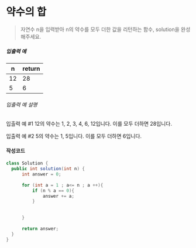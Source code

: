 # 약수의 합

>자연수 n을 입력받아 n의 약수를 모두 더한 값을 리턴하는 함수, solution을 완성해주세요.

##### 입출력 예

| n    | return |
| ---- | ------ |
| 12   | 28     |
| 5    | 6      |

###### 입출력 예 설명

입출력 예 #1
12의 약수는 1, 2, 3, 4, 6, 12입니다. 이를 모두 더하면 28입니다.

입출력 예 #2
5의 약수는 1, 5입니다. 이를 모두 더하면 6입니다.



#### 작성코드

```java
class Solution {
  public int solution(int n) {
      int answer = 0;
      
      for (int a = 1 ; a<= n ; a ++){
          if (n % a == 0){
              answer += a;
          }
              
          
      }
           
      return answer;
  }
}
```


